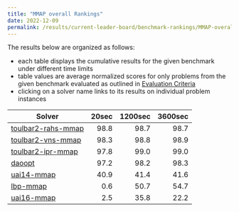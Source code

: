 ```yaml
---
title: "MMAP overall Rankings"
date: 2022-12-09
permalink: /results/current-leader-board/benchmark-rankings/MMAP-overall-rankings
---
```




The results below are organized as follows:
- each table displays the cumulative results for the given benchmark under different time limits
- table values are average normalized scores for only problems from the given benchmark evaluated as outlined in [Evaluation Criteria](https://uaicompetition.github.io/uci-2022/results/evaluation-criteria/)
- clicking on a solver name links to its results on individual problem instances


|                               Solver                                | 20sec | 1200sec | 3600sec |
| ------------------------------------------------------------------- | ----: | ------: | ------: |
| [toulbar2-rahs-mmap](../solver-scores/toulbar2-rahs-mmap-scores.md) |  98.8 |    98.7 |    98.7 |
| [toulbar2-vns-mmap](../solver-scores/toulbar2-vns-mmap-scores.md)   |  98.3 |    98.8 |    98.9 |
| [toulbar2-ipr-mmap](../solver-scores/toulbar2-ipr-mmap-scores.md)   |  97.8 |    99.0 |    99.0 |
| [daoopt](../solver-scores/daoopt-scores.md)                         |  97.2 |    98.2 |    98.3 |
| [uai14-mmap](../solver-scores/uai14-mmap-scores.md)                 |  40.9 |    41.4 |    41.6 |
| [lbp-mmap](../solver-scores/lbp-mmap-scores.md)                     |   0.6 |    50.7 |    54.7 |
| [uai16-mmap](../solver-scores/uai16-mmap-scores.md)                 |   2.5 |    35.8 |    22.2 |


